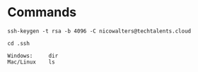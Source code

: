 Commands
========

```
ssh-keygen -t rsa -b 4096 -C nicowalters@techtalents.cloud
```
```
cd .ssh
```
```
Windows:     dir
Mac/Linux    ls
```
